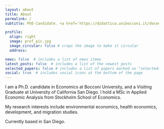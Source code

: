 ```yaml
---
layout: about
title: About
permalink: /
subtitle: PhD Candidate. <a href='https://didattica.unibocconi.it/docenti/cv.php?rif=236473'>Bocconi University - Department of Economics </a>.

profile:
  align: right
  image: prof_pic.jpg
  image_circular: false # crops the image to make it circular
  address:

news: false  # includes a list of news items
latest_posts: false  # includes a list of the newest posts
selected_papers: false # includes a list of papers marked as "selected={true}"
social: true  # includes social icons at the bottom of the page
---
```


I am a Ph.D. candidate in Economics at Bocconi University, and a Visiting Graduate at University of California San Diego. I hold a MSc in Applied Economic Analysis from Stockholm School of Economics.

My research interests include environmental economics, health economics, development, and migration studies.



Currently based in San Diego.
